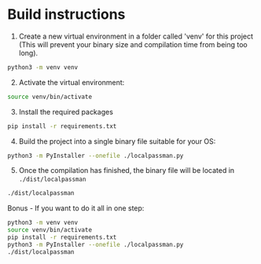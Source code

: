 # Build instructions

1. Create a new virtual environment in a folder called 'venv' for this project (This will prevent your binary size and compilation time from being too long).
```bash
python3 -m venv venv
```

2. Activate the virtual environment:
```bash
source venv/bin/activate
```

3. Install the required packages
```bash
pip install -r requirements.txt
```

4. Build the project into a single binary file suitable for your OS:
```bash
python3 -m PyInstaller --onefile ./localpassman.py
```

5. Once the compilation has finished, the binary file will be located in `./dist/localpassman`
```bash
./dist/localpassman
```

Bonus - If you want to do it all in one step:
```bash
python3 -m venv venv
source venv/bin/activate
pip install -r requirements.txt
python3 -m PyInstaller --onefile ./localpassman.py
./dist/localpassman
```